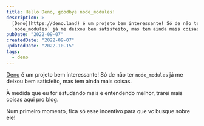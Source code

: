 ```yaml
---
title: Hello Deno, goodbye node_modules!
description: >
  [Deno](https://deno.land) é um projeto bem interessante! Só de não ter
  `node_modules` já me deixou bem satisfeito, mas tem ainda mais coisas.
pubDate: "2022-09-07"
createdDate: "2022-09-07"
updatedDate: "2022-10-15"
tags:
  - deno
---
```


[Deno](https://deno.land) é um projeto bem interessante! Só de não ter
`node_modules` já me deixou bem satisfeito, mas tem ainda mais coisas.

À medida que eu for estudando mais e entendendo melhor, trarei mais coisas aqui
pro blog.

Num primeiro momento, fica só esse incentivo para que vc busque sobre ele!

